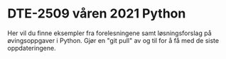 <h1>DTE-2509 våren 2021 Python</h1>

Her vil du finne eksempler fra forelesningene samt løsningsforslag på øvingsoppgaver i Python.
Gjør en "git pull" av og til for å få med de siste oppdateringene.


